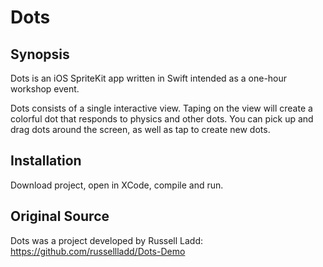 # Dots

## Synopsis

Dots is an iOS SpriteKit app written in Swift intended as a one-hour workshop event.  

Dots consists of a single interactive view. Taping on the view will create a colorful dot that responds to physics and other dots. You can pick up and drag dots around the screen, as well as tap to create new dots.  

## Installation

Download project, open in XCode, compile and run.

## Original Source

Dots was a project developed by Russell Ladd: https://github.com/russellladd/Dots-Demo  
